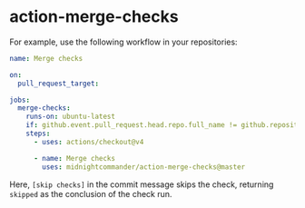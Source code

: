 # action-merge-checks

For example, use the following workflow in your repositories:

```yaml
name: Merge checks

on:
  pull_request_target:

jobs:
  merge-checks:
    runs-on: ubuntu-latest
    if: github.event.pull_request.head.repo.full_name != github.repository && !contains(github.event.pull_request.head_commit.message, '[skip checks]')
    steps:
      - uses: actions/checkout@v4

      - name: Merge checks
        uses: midnightcommander/action-merge-checks@master
```

Here, `[skip checks]` in the commit message skips the check, returning `skipped` as the conclusion of the check run.
